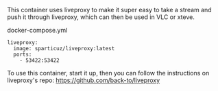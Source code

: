 This container uses liveproxy to make it super easy to take a stream and push it through liveproxy, which can then be used in VLC or xteve.

docker-compose.yml
```
liveproxy:
  image: sparticuz/liveproxy:latest
  ports:
    - 53422:53422
```

To use this container, start it up, then you can follow the instructions on liveproxy's repo: https://github.com/back-to/liveproxy
